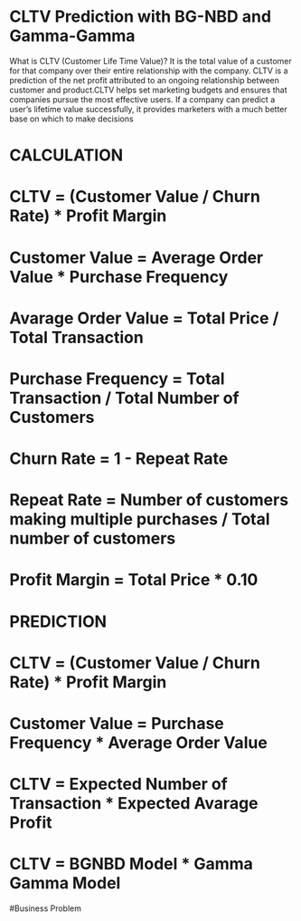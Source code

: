 #  CLTV Prediction with BG-NBD and Gamma-Gamma

What is CLTV (Customer Life Time Value)?
It is the total value of a customer for that company over their entire relationship with the company.
CLTV is a prediction of the net profit attributed to an ongoing relationship between customer and product.CLTV helps set marketing budgets and ensures that companies pursue the most effective users.
If a company can predict a user’s lifetime value successfully, it provides marketers with a much better base on which to make decisions 

# CALCULATION
# CLTV = (Customer Value / Churn Rate) * Profit Margin
# Customer Value = Average Order Value * Purchase Frequency
# Avarage Order Value = Total Price / Total Transaction
# Purchase Frequency = Total Transaction / Total Number of Customers
# Churn Rate = 1 - Repeat Rate
# Repeat Rate = Number of customers making multiple purchases / Total number of customers
# Profit Margin = Total Price * 0.10

# PREDICTION
# CLTV = (Customer Value / Churn Rate) * Profit Margin
# Customer Value = Purchase Frequency * Average Order Value
# CLTV = Expected Number of Transaction * Expected Avarage Profit
# CLTV = BGNBD Model * Gamma Gamma Model

#Business Problem
